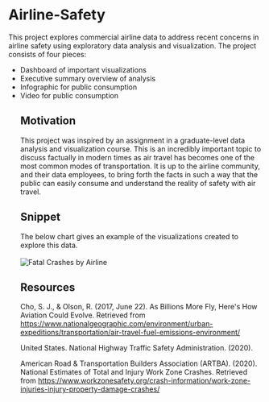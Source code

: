 # Airline-Safety
This project explores commercial airline data to address recent concerns in airline safety using exploratory data analysis and visualization. The project consists of four pieces:

<ul>
  <li>Dashboard of important visualizations</li>
  <li>Executive summary overview of analysis</li>
  <li>Infographic for public consumption</li>
  <li>Video for public consumption</li>

## Motivation
This project was inspired by an assignment in a graduate-level data analysis and visualization course. This is an incredibly important topic to discuss factually in modern times as air travel has becomes one of the most common modes of transportation. It is up to the airline community, and their data employees, to bring forth the facts in such a way that the public can easily consume and understand the reality of safety with air travel.

## Snippet
The below chart gives an example of the visualizations created to explore this data.<br/>
<br/>
<img src="https://i.imgur.com/dgKODHw.png" title="Fatal Crashes by Airline">

## Resources
Cho, S. J., & Olson, R. (2017, June 22). As Billions More Fly, Here's How Aviation Could Evolve. Retrieved from https://www.nationalgeographic.com/environment/urban-expeditions/transportation/air-travel-fuel-emissions-environment/


United States. National Highway Traffic Safety Administration. (2020).


American Road & Transportation Builders Association (ARTBA). (2020). National Estimates of Total and Injury Work Zone Crashes. Retrieved from https://www.workzonesafety.org/crash-information/work-zone-injuries-injury-property-damage-crashes/
